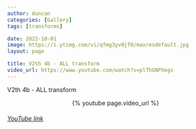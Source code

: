```yaml
---
author: duncan
categories: [Gallery]
tags: [transforms]

date: 2022-10-01
image: https://i.ytimg.com/vi/qfmg3yv0jf0/maxresdefault.jpg
layout: page

title: V2th 4b - ALL transform
video_url: https://www.youtube.com/watch?v=plThGNPXegs
---
```


V2th 4b - ALL transform

<center>{% youtube page.video_url %}</center>

<h6><a target = "_blank" href="https://www.youtube.com/embed/{{page.video_id}}">YouTube link</a></h6>